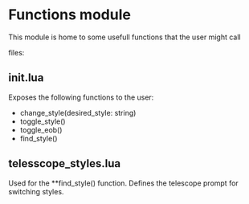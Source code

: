# Functions module

This module is home to some usefull functions that the user might call

files:
## init.lua
 Exposes the following functions to the user:
 + change_style(desired_style: string)
 + toggle_style()
 + toggle_eob()
 + find_style()

 ## telesscope_styles.lua
 Used for the **find_style() function.
 Defines the telescope prompt for switching styles.
